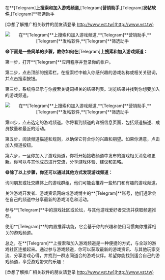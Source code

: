 在**[Telegram]**上搜索和加入游戏频道,**[Telegram]**营销助手,**[Telegram]**发帖软件,**[Telegram]**筛选助手

[😍想了解推广相关软件的朋友请登录 http://www.vst.tw](http://www.vst.tw)

 <center><img src="https://vst.tw/MP4/tuiguang/png/5.png" alt="在**[Telegram]**上搜索和加入游戏频道,**[Telegram]**营销助手,**[Telegram]**发帖软件,**[Telegram]**筛选助手"></center>

**😄下面是一些简单的步骤，教你如何在**[Telegram]**上搜索和加入游戏频道：**

第一步，打开**[Telegram]**应用程序并登录你的帐户。

第二步，点击顶部的搜索栏。在搜索栏中输入你感兴趣的游戏名称或相关关键词，并点击搜索按钮。

第三步，系统将显示与你搜索关键词相关的结果列表。浏览结果并找到你想要加入的游戏频道。

 <center><img src="https://vst.tw/MP4/tuiguang/png/6.png" alt="在**[Telegram]**上搜索和加入游戏频道,**[Telegram]**营销助手,**[Telegram]**发帖软件,**[Telegram]**筛选助手"></center>

第四步，点击选定的游戏频道。你将看到频道的详细信息页面，包括频道描述、成员数量和最近的活动。

第五步，阅读频道描述和规则，以确保它符合你的兴趣和期望。如果你满意，点击加入频道按钮。

第六步，一旦你加入了游戏频道，你将开始接收频道中发布的游戏相关消息和更新。你可以与其他成员进行交流，分享游戏体验、建议和策略。

**😄除了以上步骤，你还可以通过其他方式发现游戏频道：**

询问朋友或社交媒体上的游戏群组，他们可能会推荐一些热门和有趣的游戏频道。

关注游戏开发者、游戏资讯网站或游戏博主的**[Telegram]**账号，他们通常会在自己的频道中分享最新的游戏消息和活动。

参与**[Telegram]**中的游戏社区或论坛，与其他游戏爱好者交流并获取频道推荐。

使用**[Telegram]**的内置推荐功能，它会基于你的兴趣和使用习惯向你推荐相关的游戏频道。

总之，在**[Telegram]**上搜索和加入游戏频道是一种便捷的方式，与全球的游戏社区连接起来。通过参与游戏频道，你可以获取最新的游戏资讯、与其他玩家交流、分享游戏心得，并找到一群志同道合的游戏伙伴。希望你能找到适合自己的游戏频道，享受游戏带来的乐趣！

[😍想了解推广相关软件的朋友请登录 http://www.vst.tw](http://www.vst.tw)



